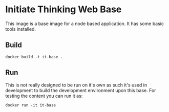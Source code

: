 # Initiate Thinking Web Base
This image is a base image for a node based application.  It has some basic tools installed.

## Build
`docker build -t it-base .`

## Run
This is not really designed to be run on it's own as such it's used in development to build the development environment upon this base. For testing the content you can run it as:

`docker run -it it-base`
